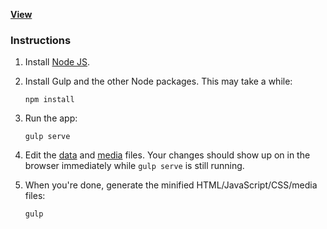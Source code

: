 **[View](http://santhoshvai.github.io/portfolio/)**

### Instructions

1. Install [Node JS](https://nodejs.org/).

2. Install Gulp and the other Node packages. This may take a while:

    ```
    npm install
    ```

3. Run the app:

    ```
    gulp serve
    ```

4. Edit the [data](https://github.com/santhoshvai/portfolio/tree/master/app/data) and
   [media](https://github.com/santhoshvai/portfolio/tree/master/app/media) files. Your
   changes should show up on in the browser immediately while `gulp serve` is still
   running.

5. When you're done, generate the minified HTML/JavaScript/CSS/media files:

    ```
    gulp
    ```
